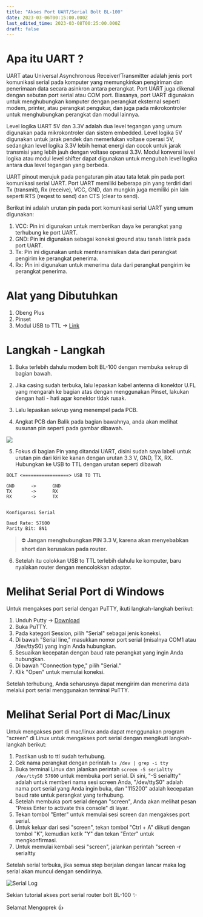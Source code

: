 ```yaml
---
title: "Akses Port UART/Serial Bolt BL-100"
date: 2023-03-06T00:15:00.000Z
last_edited_time: 2023-03-08T00:25:00.000Z
draft: false
---
```


# Apa itu UART ?


UART atau Universal Asynchronous Receiver/Transmitter adalah jenis port komunikasi serial pada komputer yang memungkinkan pengiriman dan penerimaan data secara asinkron antara perangkat. Port UART juga dikenal dengan sebutan port serial atau COM port. Biasanya, port UART digunakan untuk menghubungkan komputer dengan perangkat eksternal seperti modem, printer, atau perangkat pengukur, dan juga pada mikrokontroler untuk menghubungkan perangkat dan modul lainnya.


Level logika UART 5V dan 3.3V adalah dua level tegangan yang umum digunakan pada mikrokontroler dan sistem embedded. Level logika 5V digunakan untuk jarak pendek dan memerlukan voltase operasi 5V, sedangkan level logika 3.3V lebih hemat energi dan cocok untuk jarak transmisi yang lebih jauh dengan voltase operasi 3.3V. Modul konversi level logika atau modul level shifter dapat digunakan untuk mengubah level logika antara dua level tegangan yang berbeda.


UART pinout merujuk pada pengaturan pin atau tata letak pin pada port komunikasi serial UART. Port UART memiliki beberapa pin yang terdiri dari Tx (transmit), Rx (receive), VCC, GND, dan mungkin juga memiliki pin lain seperti RTS (reqest to send) dan CTS (clear to send).


Berikut ini adalah urutan pin pada port komunikasi serial UART yang umum digunakan:

1. VCC: Pin ini digunakan untuk memberikan daya ke perangkat yang terhubung ke port UART.
2. GND: Pin ini digunakan sebagai koneksi ground atau tanah listrik pada port UART.
3. Tx: Pin ini digunakan untuk mentransmisikan data dari perangkat pengirim ke perangkat penerima.
4. Rx: Pin ini digunakan untuk menerima data dari perangkat pengirim ke perangkat penerima.

# Alat yang Dibutuhkan

1. Obeng Plus
2. Pinset
3. Modul USB to TTL → [Link](https://www.tokopedia.com/search?q=usb%20to%20ttl%20pl2303)

# Langkah - Langkah


1. Buka terlebih dahulu modem bolt BL-100 dengan membuka sekrup di bagian bawah.


2. Jika casing sudah terbuka, lalu lepaskan kabel antenna di konektor U.FL yang mengarah ke bagian atas dengan menggunakan Pinset, lakukan dengan hati - hati agar konektor tidak rusak.


3. Lalu lepaskan sekrup yang menempel pada PCB.


4. Angkat PCB dan Balik pada bagian bawahnya, anda akan melihat susunan pin seperti pada gambar dibawah.


![](https://radito.vercel.app/6714ab8e07f033bcac55666c0efeba91c719534614823d82296d303cd6fc609a/68747470733a2f2f7777772e64726f70626f782e636f6d2f732f663669613338677a62647672356f352f663633623539323637313832386633616462653634386639633637666230333233363534633765643933366633383638633164356238666336643939363937642e6a7065673f646c3d30267261773d31)


5. Fokus di bagian Pin yang ditandai UART, disini sudah saya labeli untuk urutan pin dari kiri ke kanan dengan urutan 3.3 V, GND, TX, RX. Hubungkan ke USB to TTL dengan urutan seperti dibawah


```text
BOLT <=================> USB TO TTL

GND      ->      GND
TX       ->      RX
RX       ->      TX


Konfigurasi Serial

Baud Rate: 57600
Parity Bit: 8N1
```


> ⛔ **Jangan menghubungkan PIN 3.3 V, karena akan menyebabkan short dan kerusakan pada router.**


6. Setelah itu colokkan USB to TTL terlebih dahulu ke komputer, baru nyalakan router dengan mencolokkan adaptor.


# Melihat Serial Port di Windows


Untuk mengakses port serial dengan PuTTY, ikuti langkah-langkah berikut:

1. Unduh Putty → [Download](https://www.putty.org/)
2. Buka PuTTY.
3. Pada kategori Session, pilih "Serial" sebagai jenis koneksi.
4. Di bawah "Serial line," masukkan nomor port serial (misalnya COM1 atau /dev/ttyS0) yang ingin Anda hubungkan.
5. Sesuaikan kecepatan dengan baud rate perangkat yang ingin Anda hubungkan.
6. Di bawah "Connection type," pilih "Serial."
7. Klik "Open" untuk memulai koneksi.

Setelah terhubung, Anda seharusnya dapat mengirim dan menerima data melalui port serial menggunakan terminal PuTTY.


# **Melihat Serial Port di Mac/Linux**


Untuk mengakses port di mac/linux anda dapat menggunakan program "screen" di Linux untuk mengakses port serial dengan mengikuti langkah-langkah berikut:

1. Pastikan usb to ttl sudah terhubung.
2. Cek nama perangkat dengan perintah `ls /dev | grep -i tty`
3. Buka terminal Linux dan jalankan perintah `screen -S serialtty /dev/ttyS0 57600` untuk membuka port serial. Di sini, "-S serialtty" adalah untuk memberi nama sesi screen Anda, "/dev/ttyS0" adalah nama port serial yang Anda ingin buka, dan "115200" adalah kecepatan baud rate untuk perangkat yang terhubung.
4. Setelah membuka port serial dengan "screen", Anda akan melihat pesan "Press Enter to activate this console" di layar.
5. Tekan tombol "Enter" untuk memulai sesi screen dan mengakses port serial.
6. Untuk keluar dari sesi "screen", tekan tombol "Ctrl + A" diikuti dengan tombol "K", kemudian ketik "Y" dan tekan "Enter" untuk mengkonfirmasi.
7. Untuk memulai kembali sesi "screen", jalankan perintah "screen -r serialtty

Setelah serial terbuka, jika semua step berjalan dengan lancar maka log serial akan muncul dengan sendirinya.


![Serial Log](https://radito.vercel.app/98d089370368caeb9452aeac2e29f5a775793db1b8d80112e8d17dfb686b25fa/68747470733a2f2f7777772e64726f70626f782e636f6d2f732f6533706f736464656c6e35396561332f626565303863393239363436636266613332386136343534383363636636353438356138383234636339306363656537323133653632626338326632343966302e706e673f646c3d30267261773d31)


Sekian tutorial akses port serial router bolt BL-100 ✨


Selamat Mengoprek 👍

